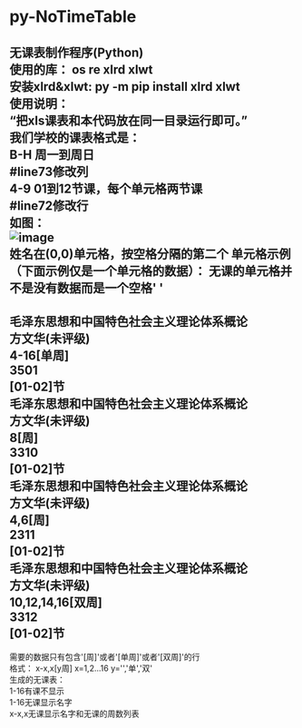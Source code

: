 # py-NoTimeTable
无课表制作程序(Python)  
使用的库： os re xlrd xlwt  
安装xlrd&xlwt: py -m pip install xlrd xlwt  
使用说明：  
“把xls课表和本代码放在同一目录运行即可。”  
我们学校的课表格式是：  
B-H     周一到周日  
#line73修改列  
4-9     01到12节课，每个单元格两节课  
#line72修改行  
如图：  
![image](https://https://github.com/AlanHarrisNo1/py-NoTimeTable/blob/main/shili.png)  
姓名在(0,0)单元格，按空格分隔的第二个
单元格示例（下面示例仅是一个单元格的数据）： 
无课的单元格并不是没有数据而是一个空格' '  
-------------------------------------  
毛泽东思想和中国特色社会主义理论体系概论  
方文华(未评级)  
4-16[单周]  
3501  
[01-02]节  
毛泽东思想和中国特色社会主义理论体系概论  
方文华(未评级)  
8[周]  
3310  
[01-02]节  
毛泽东思想和中国特色社会主义理论体系概论  
方文华(未评级)  
4,6[周]  
2311  
[01-02]节  
毛泽东思想和中国特色社会主义理论体系概论  
方文华(未评级)  
10,12,14,16[双周]  
3312  
[01-02]节  
-------------------------------------  
需要的数据只有包含'[周]'或者'[单周]'或者'[双周]'的行  
格式： x-x,x[y周]   x=1,2...16   y='','单','双'  
生成的无课表：  
1-16有课不显示  
1-16无课显示名字  
x-x,x无课显示名字和无课的周数列表  
